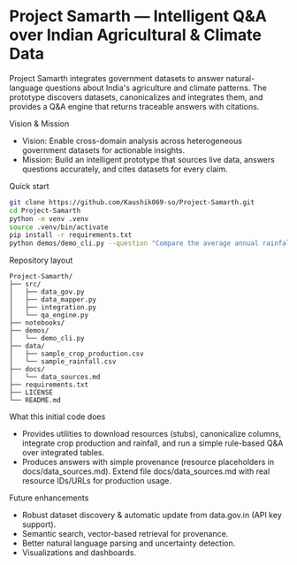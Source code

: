 # Project Samarth — Intelligent Q&A over Indian Agricultural & Climate Data

Project Samarth integrates government datasets to answer natural-language questions about India's agriculture and climate patterns. The prototype discovers datasets, canonicalizes and integrates them, and provides a Q&A engine that returns traceable answers with citations.

Vision & Mission
- Vision: Enable cross-domain analysis across heterogeneous government datasets for actionable insights.
- Mission: Build an intelligent prototype that sources live data, answers questions accurately, and cites datasets for every claim.

Quick start
```bash
git clone https://github.com/Kaushik069-so/Project-Samarth.git
cd Project-Samarth
python -m venv .venv
source .venv/bin/activate
pip install -r requirements.txt
python demos/demo_cli.py --question "Compare the average annual rainfall in Maharashtra and Karnataka for the last 5 years and list top 3 most produced cereals"
```

Repository layout
```
Project-Samarth/
├── src/
│   ├── data_gov.py
│   ├── data_mapper.py
│   ├── integration.py
│   └── qa_engine.py
├── notebooks/
├── demos/
│   └── demo_cli.py
├── data/
│   ├── sample_crop_production.csv
│   └── sample_rainfall.csv
├── docs/
│   └── data_sources.md
├── requirements.txt
├── LICENSE
└── README.md
```

What this initial code does
- Provides utilities to download resources (stubs), canonicalize columns, integrate crop production and rainfall, and run a simple rule-based Q&A over integrated tables.
- Produces answers with simple provenance (resource placeholders in docs/data_sources.md). Extend file docs/data_sources.md with real resource IDs/URLs for production usage.

Future enhancements
- Robust dataset discovery & automatic update from data.gov.in (API key support).
- Semantic search, vector-based retrieval for provenance.
- Better natural language parsing and uncertainty detection.
- Visualizations and dashboards.
